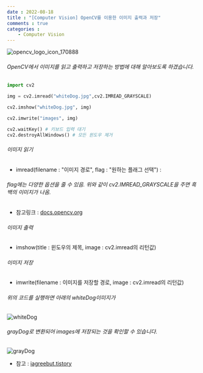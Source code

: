 ```yaml
---
date : 2022-08-18
title : "[Computer Vision] OpenCV를 이용한 이미지 출력과 저장"
comments : true
categories : 
    - Computer Vision
---
```


![opencv_logo_icon_170888](https://user-images.githubusercontent.com/55019557/185362228-b6584610-b972-43e4-a724-0fcb9e5ba529.png)


###### OpenCV에서 이미지를 읽고 출력하고 저장하는 방법에 대해 알아보도록 하겠습니다.

```python
import cv2

img = cv2.imread("whiteDog.jpg",cv2.IMREAD_GRAYSCALE)

cv2.imshow("whiteDog.jpg", img)

cv2.imwrite("images", img) 

cv2.waitKey() # 키보드 입력 대기
cv2.destroyAllWindows() # 모든 윈도우 제거
```

###### 이미지 읽기

* imread(filename : "이미지 경로", flag : "원하는 플래그 선택") :

###### flag에는 다양한 옵션을 줄 수 있음. 위와 같이 cv2.IMREAD_GRAYSCALE을 주면 흑백의 이미지가 나옴.

* 참고링크 : [docs.opencv.org](https://docs.opencv.org/3.4/d8/d6a/group__imgcodecs__flags.html)


###### 이미지 출력

* imshow(title : 윈도우의 제목, image : cv2.imread의 리턴값)

###### 이미지 저장

* imwrite(filename : 이미지를 저장할 경로, image : cv2.imread의 리턴값)

###### 위의 코드를 실행하면 아래의 whiteDog이미지가
![whiteDog](https://user-images.githubusercontent.com/55019557/185360454-2ceff5f8-4749-44bd-9de8-0604e19c9220.jpg)
###### grayDog로 변환되어 images에 저장되는 것을 확인할 수 있습니다.
![grayDog](https://user-images.githubusercontent.com/55019557/185360471-7a87e91e-1702-4ba2-923d-c4ccd58f5bb1.jpg)

* 참고 : [iagreebut.tistory](https://iagreebut.tistory.com/70)

